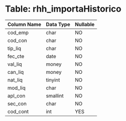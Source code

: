 # Table: rhh_importaHistorico

| Column Name | Data Type | Nullable |
|-------------|-----------|----------|
| cod_emp | char | NO |
| cod_con | char | NO |
| tip_liq | char | NO |
| fec_cte | date | NO |
| val_liq | money | NO |
| can_liq | money | NO |
| nat_liq | tinyint | NO |
| mod_liq | char | NO |
| apl_con | smallint | NO |
| sec_con | char | NO |
| cod_cont | int | YES |
